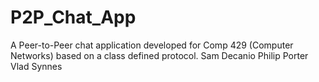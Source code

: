 # P2P_Chat_App
A Peer-to-Peer chat application developed for Comp 429 (Computer Networks) based on a class defined protocol.
Sam Decanio
Philip Porter
Vlad Synnes